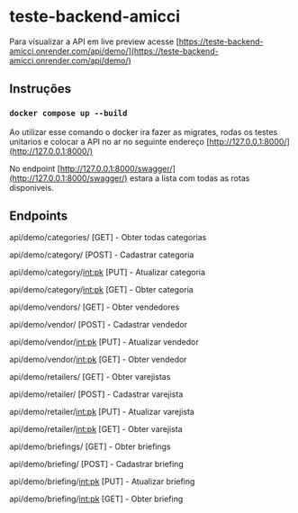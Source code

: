# teste-backend-amicci
Para visualizar a API em live preview acesse [https://teste-backend-amicci.onrender.com/api/demo/](https://teste-backend-amicci.onrender.com/api/demo/)

## Instruções
### `docker compose up --build  `
Ao utilizar esse comando o docker ira fazer as migrates, rodas os testes unitarios e colocar a API no ar no seguinte endereço [http://127.0.0.1:8000/](http://127.0.0.1:8000/)


No endpoint [http://127.0.0.1:8000/swagger/](http://127.0.0.1:8000/swagger/) estara a lista com todas as rotas disponiveis.

## Endpoints
api/demo/categories/ [GET] - Obter todas categorias

api/demo/category/ [POST] - Cadastrar categoria

api/demo/category/<int:pk> [PUT] - Atualizar categoria

api/demo/category/<int:pk> [GET] - Obter categoria

api/demo/vendors/ [GET] - Obter vendedores

api/demo/vendor/ [POST] - Cadastrar vendedor

api/demo/vendor/<int:pk> [PUT] - Atualizar vendedor

api/demo/vendor/<int:pk> [GET] - Obter vendedor

api/demo/retailers/ [GET] - Obter varejistas

api/demo/retailer/ [POST] - Cadastrar varejista

api/demo/retailer/<int:pk> [PUT] - Atualizar varejista

api/demo/retailer/<int:pk> [GET] - Obter varejista

api/demo/briefings/ [GET] - Obter briefings

api/demo/briefing/ [POST] - Cadastrar briefing

api/demo/briefing/<int:pk> [PUT] - Atualizar briefing

api/demo/briefing/<int:pk> [GET] - Obter briefing